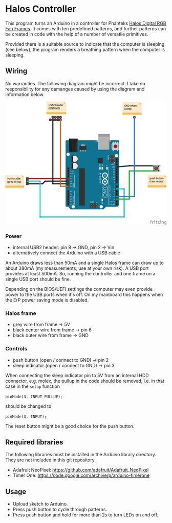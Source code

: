 # Halos Controller

This program turns an Arduino in a controller for Phanteks [Halos Digital RGB Fan Frames](http://www.phanteks.com/HalosDigital.html). It comes with ten predefined patterns, and further patterns can be created in code with the help of a number of versatile primitives. 

Provided there is a suitable source to indicate that the computer is sleeping (see below), the program renders a breathing pattern when the computer is sleeping.


## Wiring

No warranties. The following diagram might be incorrect. I take no responsibility for any damanges caused by using the diagram and information below.

![Wiring diagram](doc/Wiring_bb.png)

### Power

* internal USB2 header: pin 8 -> GND, pin 2 -> Vin
* alternatively connect the Arduino with a USB cable

An Arduino draws less than 50mA and a single Halos frame can draw up to about 380mA (my measurements, use at your own risk). A USB port provides at least 500mA. So, running the controller and one frame on a single USB port should be fine. 

Depending on the BIOS/UEFI settings the computer may even provide power to the USB ports when it's off. On my mainboard this happens when the ErP power saving mode is disabled.

### Halos frame

* grey wire from frame -> 5V
* black center wire from frame -> pin 6
* black outer wire from frame -> GND

### Controls

* push button (open / connect to GND) -> pin 2
* sleep indicator (open / connect to GND) -> pin 3

When connecting the sleep indicator pin to 5V from an internal HDD connector, e.g. molex, the pullup in the code should be removed, i.e. in that case in the `setup` function 

```pinMode(3, INPUT_PULLUP);```

should be changed to 

```pinMode(3, INPUT);```

The reset button might be a good choice for the push button.


## Required libraries

The following libraries must be installed in the Arduino library directory. They are not included in this git repository.

- Adafruit NeoPixel: https://github.com/adafruit/Adafruit_NeoPixel
- Timer One: https://code.google.com/archive/p/arduino-timerone


## Usage

* Upload sketch to Arduino.
* Press push button to cycle through patterns.
* Press push button and hold for more than 2s to turn LEDs on and off.
